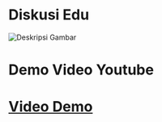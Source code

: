 # Diskusi Edu
![Deskripsi Gambar](https://user-images.githubusercontent.com/45864165/246590771-d93d350d-ebe7-4180-96b4-3c865cdb725d.png)
# Demo Video Youtube
# [Video Demo](https://www.youtube.com/watch?v=fXnrLPCt1_A)





